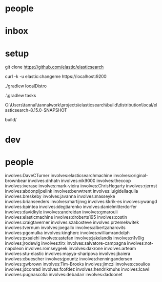 # people

# inbox


# setup

git clone https://github.com/elastic/elasticsearch


curl -k -u elastic:changeme https://localhost:9200

./gradlew localDistro

.\gradlew tasks

 C:\Users\tannal\tannalwork\projects\elasticsearch\build\distribution\local/elasticsearch-8.15.0-SNAPSHOT

build/

# dev


# people


involves:DaveCTurner
involves:elasticsearchmachine
involves:original-brownbear
involves:dnhatn
involves:nik9000
involves:thecoop
involves:iverase
involves:mark-vieira
involves:ChrisHegarty
involves:rjernst
involves:abdonpijpelink
involves:benwtrent
involves:luigidellaquila
involves:breskeby
involves:javanna
involves:masseyke
involves:brianseeders
involves:martijnvg
involves:kkrik-es
involves:ywangd
involves:bpintea
involves:idegtiarenko
involves:danielmitterdorfer
involves:davidkyle
involves:andreidan
involves:gmarouli
involves:elasticmachine
involves:droberts195
involves:costin
involves:craigtaverner
involves:szabosteve
involves:przemekwitek
involves:tvernum
involves:joegallo
involves:albertzaharovits
involves:pgomulka
involves:kingherc
involves:williamrandolph
involves:pxsalehi
involves:astefan
involves:jakelandis
involves:n1v0lg
involves:jrodewig
involves:tlrx
involves:salvatore-campagna
involves:not-napoleon
involves:romseygeek
involves:dakrone
involves:arteam
involves:stu-elastic
involves:mayya-sharipova
involves:jbaiera
involves:cbuescher
involves:jpountz
involves:henningandersen
involves:gwbrown
involves:Tim-Brooks
involves:jimczi
involves:csoulios
involves:jdconrad
involves:fcofdez
involves:hendrikmuhs
involves:lcawl
involves:pugnascotia
involves:debadair
involves:dadoonet

